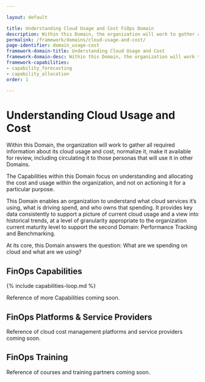 ```yaml
---

layout: default

title: Understanding Cloud Usage and Cost FiOps Domain
description: Within this Domain, the organization will work to gather all required information about its cloud usage and cost, normalize it, make it available for review, including circulating it to those personas that will use it in other Domains.
permalink: /framework/domains/cloud-usage-and-cost/
page-identifier: domain_usage-cost
framework-domain-title: Understanding Cloud Usage and Cost
framework-domain-desc: Within this Domain, the organization will work to gather all required information about its cloud usage and cost, normalize it, make it available for review, including circulating it to those personas that will use it in other Domains.
framework-capabilities:
- capability_forecasting
- capability_allocation
order: 1

---
```


# Understanding Cloud Usage and Cost

Within this Domain, the organization will work to gather all required information about its cloud usage and cost, normalize it, make it available for review, including circulating it to those personas that will use it in other Domains.

The Capabilities within this Domain focus on understanding and allocating the cost and usage within the organization, and not on actioning it for a particular purpose.

This Domain enables an organization to understand what cloud services it’s using, what is driving spend, and who owns that spending.  It provides key data consistently to support a picture of current cloud usage and a view into historical trends, at a level of granularity appropriate to the organization current maturity level to support the second Domain: Performance Tracking and Benchmarking.

At its core, this Domain answers the question: What are we spending on cloud and what are we using?

## FinOps Capabilities

{% include capabilities-loop.md %}

Reference of more Capabilities coming soon.

## FinOps Platforms & Service Providers

Reference of cloud cost management platforms and service providers coming soon.

## FinOps Training

Reference of courses and training partners coming soon.
